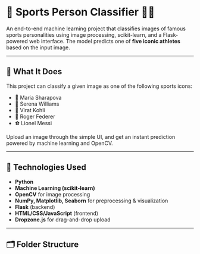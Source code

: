 
# 🏅 Sports Person Classifier 🤖📸

An end-to-end machine learning project that classifies images of famous sports personalities using image processing, scikit-learn, and a Flask-powered web interface. The model predicts one of **five iconic athletes** based on the input image.

---

## 🧠 What It Does

This project can classify a given image as one of the following sports icons:

- 🎾 Maria Sharapova  
- 🎾 Serena Williams  
- 🏏 Virat Kohli  
- 🎾 Roger Federer  
- ⚽ Lionel Messi  

Upload an image through the simple UI, and get an instant prediction powered by machine learning and OpenCV.

---

## 🚀 Technologies Used

- **Python**
- **Machine Learning (scikit-learn)**
- **OpenCV** for image processing
- **NumPy, Matplotlib, Seaborn** for preprocessing & visualization
- **Flask** (backend)
- **HTML/CSS/JavaScript** (frontend)
- **Dropzone.js** for drag-and-drop upload

---

## 🗂️ Folder Structure

